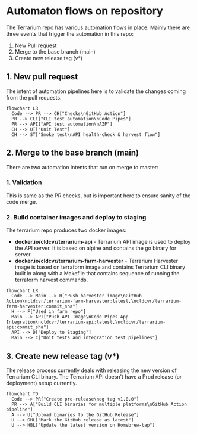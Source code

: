 # Automaton flows on repository

The Terrarium repo has various automation flows in place. Mainly there are three events that trigger the automation in this repo:

1. New Pull request
1. Merge to the base branch (main)
1. Create new release tag (v*)

## 1. New pull request

The intent of automation pipelines here is to validate the changes coming from the pull requests.

```mermaid
flowchart LR
  Code --> PR --> CH["Checks\nGitHub Action"]
  PR --> CLI["CLI test automation\nCode Pipes"]
  PR --> API["API test automation\nAZP"]
  CH --> UT["Unit Test"]
  CH --> ST["Smoke test\nAPI health-check & harvest flow"]
```

## 2. Merge to the base branch (main)

There are two automation intents that run on merge to master:

### 1. Validation

This is same as the PR checks, but is important here to ensure sanity of the code merge.

### 2. Build container images and deploy to staging

The terrarium repo produces two docker images:

- **docker.io/cldcvr/terrarium-api** - Terrarium API image is used to deploy the API server. It is based on alpine and contains the go binary for server.
- **docker.io/cldcvr/terrarium-farm-harvester** - Terrarium Harvester image is based on terraform image and contains Terrarium CLI binary built in along with a Makefile that contains sequence of running the terraform harvest commands.

```mermaid
flowchart LR
  Code --> Main --> H["Push harvester image\nGitHub Action\ncldcvr/terrarium-farm-harvester:latest,\ncldcvr/terrarium-farm-harvester:commit_sha"]
  H --> F["Used in farm repo"]
  Main --> API["Push API Image\nCode Pipes App Integration\ncldcvr/terrarium-api:latest,\ncldcvr/terrarium-api:commit_sha"]
  API --> D["Deploy to Staging"]
  Main --> C["Unit tests and integration test pipelines"]
```

## 3. Create new release tag (v*)

The release process currently deals with releasing the new version of Terrarium CLI binary. The Terrarium API doesn't have a Prod release (or deployment) setup currently.

```mermaid
flowchart TD
  Code --> PR["Create pre-release\neg tag v1.0.0"]
  PR --> A["Build CLI binaries for multiple platforms\nGitHub Action pipeline"]
  A --> U["Upload binaries to the GitHub Release"]
  U --> GHL["Mark the GitHub release as latest"]
  U --> HBL["Update the latest version on Homebrew-tap"]
```
